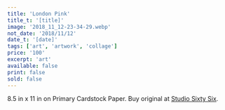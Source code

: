 ```yaml
---
title: 'London Pink'
title_t: '[title]'
image: '2018_11_12-23-34-29.webp'
not_date: '2018/11/12'
date_t: '[date]'
tags: ['art', 'artwork', 'collage']
price: '100'
excerpt: 'art'
available: false
print: false
sold: false
---
```


<p>8.5 in x 11 in on Primary Cardstock Paper. Buy original at <a href="https://studiosixtysix.ca/" rel="noopener noreferrer" target="_blank">Studio Sixty Six</a>.</p>

